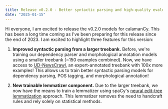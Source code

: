 ```yaml
---
title: Release v0.2.0 - Better syntactic parsing and high-quality evaluations
date: "2025-01-15"
---
```


Hi everyone, I am excited to release the v0.2.0 models for calamanCy.
This has been a long time coming as I've been preparing for this release since the end of 2023.
I am excited to highlight three features for this version:

1. **Improved syntactic parsing from a larger treebank.** Before, we're training our dependency parser and morphological annotation models using a smaller treebank (~150 examples combined). Now, we have access to [UD-NewsCrawl](https://huggingface.co/datasets/UD-Filipino/UD_Tagalog-NewsCrawl), an expert-annotated treebank with 100x more examples! This allows us to train better syntactic parsing models for dependency parsing, POS tagging, and morphological annotation!

2. **New trainable lemmatizer component.** Due to the larger treebank, we now have the means to train a lemmatizer using spaCy's [neural edit-tree lemmatization](https://explosion.ai/blog/edit-tree-lemmatizer) approach.
   This lemmatizer removes the need to handcraft rules and rely solely on statistical methods.
